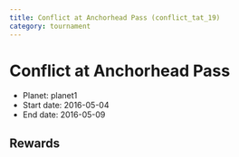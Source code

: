 ```yaml
---
title: Conflict at Anchorhead Pass (conflict_tat_19)
category: tournament
---
```

# Conflict at Anchorhead Pass

  * Planet: planet1
  * Start date: 2016-05-04
  * End date: 2016-05-09

## Rewards

